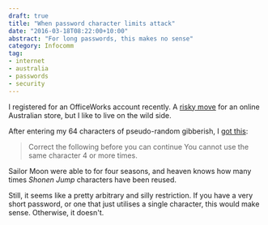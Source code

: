 ```yaml
---
draft: true
title: "When password character limits attack"
date: "2016-03-18T08:22:00+10:00"
abstract: "For long passwords, this makes no sense"
category: Infocomm
tag:
- internet
- australia
- passwords
- security
---
```

I registered for an OfficeWorks account recently. A [risky move] for an online Australian store, but I like to live on the wild side.

After entering my 64 characters of pseudo-random gibberish, I [got this]:

> Correct the following before you can continue
> You cannot use the same character 4 or more times.

Sailor Moon were able to for four seasons, and heaven knows how many times *Shonen Jump* characters have been reused.

Still, it seems like a pretty arbitrary and silly restriction. If you have a very short password, or one that just utilises a single character, this would make sense. Otherwise, it doesn't.

[risky move]: http://www.crn.com.au/News/416417,dick-smith-receivers-on-watch-for-selling-customer-database.aspx "Dick Smith receivers on watch for selling customer database"
[got this]: https://rubenerd.com/files/2016/officeworkspassword.png "Screenshot of Officeworks password field error"

